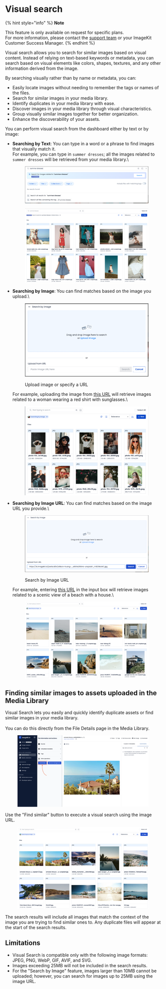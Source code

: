 # Visual search

{% hint style="info" %}
**Note**

This feature is only available on request for specific plans.\
For more information, please contact the [support team](mailto:support@imagekit.io) or your ImageKit Customer Success Manager.
{% endhint %}

Visual search allows you to search for similar images based on visual content. Instead of relying on text-based keywords or metadata, you can search based on visual elements like colors, shapes, textures, and any other information derived from the image.

By searching visually rather than by name or metadata, you can:

* Easily locate images without needing to remember the tags or names of the files.
* Search for similar images in your media library.
* Identify duplicates in your media library with ease.
* Discover images in your media library through visual characteristics.
* Group visually similar images together for better organization.
* Enhance the discoverability of your assets.

You can perform visual search from the dashboard either by text or by image:

*   **Searching by Text**: You can type in a word or a phrase to find images that visually match it.\
    For example, you can type in `summer dresses`; all the images related to `summer dresses` will be retrieved from your media library.\


    <figure><img src="../.gitbook/assets/visual-search/text_search.png" alt=""><figcaption></figcaption></figure>

    <figure><img src="../.gitbook/assets/visual-search/text_search_results.png" alt=""><figcaption></figcaption></figure>
*   **Searching by Image**: You can find matches based on the image you upload.\

    <figure><img src="../.gitbook/assets/visual-search/search_by_image.png" alt=""><figcaption><p>Upload image or specify a URL</p></figcaption></figure>

    For example, uploading the image from [this URL](https://ik.imagekit.io/pwliscd3n/photo-1491972690050-ba117db4dc09_9_0DBlXmS.jpeg) will retrieve images related to a woman wearing a red shirt with sunglasses.\


    <figure><img src="../.gitbook/assets/visual-search/image_search_results.png" alt=""><figcaption></figcaption></figure>
*   **Searching by Image URL**: You can find matches based on the image URL you provide.\


    <figure><img src="../.gitbook/assets/visual-search/search_by_image_url.png" alt=""><figcaption><p>Search by Image URL</p></figcaption></figure>



    For example, entering [this URL](https://ik.imagekit.io/pwliscd3n/allison-huang-_u8KhAZRGHs-unsplash_rn6D9ksWC.jpg) in the input box will retrieve images related to a scenic view of a beach with a house.\


    <figure><img src="../.gitbook/assets/visual-search/image_url_search_results.png" alt=""><figcaption></figcaption></figure>

## Finding similar images to assets uploaded in the Media Library

Visual Search lets you easily and quickly identify duplicate assets or find similar images in your media library.\
\
You can do this directly from the File Details page in the Media Library.

<figure><img src="../.gitbook/assets/visual-search/file_details_page.png" alt=""><figcaption></figcaption></figure>

Use the "Find similar" button to execute a visual search using the image URL.

<figure><img src="../.gitbook/assets/visual-search/similar_image_search.png" alt=""><figcaption></figcaption></figure>

The search results will include all images that match the context of the image you are trying to find similar ones to.
Any duplicate files will appear at the start of the search results.

## Limitations

* Visual Search is compatible only with the following image formats: JPEG, PNG, WebP, GIF, AVIF, and SVG.
* Images exceeding 25MB will not be included in the search results.
* For the "Search by Image" feature, images larger than 10MB cannot be uploaded; however, you can search for images up to 25MB using the image URL.
